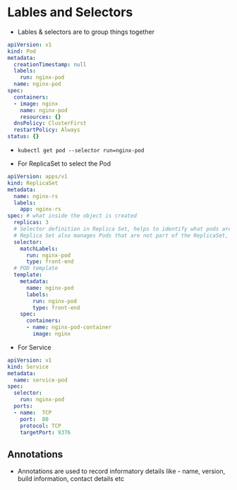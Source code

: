 # Lables and Selectors

- Lables & selectors are to group things together

```yaml
apiVersion: v1
kind: Pod
metadata:
  creationTimestamp: null
  labels:
    run: nginx-pod
  name: nginx-pod
spec:
  containers:
  - image: nginx
    name: nginx-pod
    resources: {}
  dnsPolicy: ClusterFirst
  restartPolicy: Always
status: {}

```

- `kubectl get pod --selector run=nginx-pod`

- For ReplicaSet to select the Pod

```yaml
apiVersion: apps/v1
kind: ReplicaSet
metadata:
  name: nginx-rs
  labels:
    app: nginx-rs
spec: # what inside the object is created
  replicas: 3
  # Selector definition in Replica Set, helps to identify what pods are under it.
  # Replica Set also manages Pods that are not part of the ReplicaSet, that's why we need selector
  selector:
    matchLabels:
      run: nginx-pod
      type: front-end
  # POD template
  template:
    metadata:
      name: nginx-pod
      labels:
        run: nginx-pod
        type: front-end
    spec:
      containers:
      - name: nginx-pod-container
        image: nginx
```

- For Service

```yaml
apiVersion: v1
kind: Service
metadata:
  name: service-pod
spec:
  selector:
    run: nginx-pod
  ports:
  - name:  TCP
    port:  80
    protocol: TCP
    targetPort: 9376
```

## Annotations

- Annotations are used to record informatory details like - name, version, build information, contact details etc
